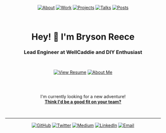 <span align="center">

  [![About](https://img.shields.io/badge/-about-inactive)](https://bryson.cc/about)
  [![Work](https://img.shields.io/badge/-work-inactive)](https://bryson.cc/work)
  [![Projects](https://img.shields.io/badge/-projects-inactive)](https://bryson.cc/projects)
  [![Talks](https://img.shields.io/badge/-talks-inactive)](https://bryson.cc/talks)
  [![Posts](https://img.shields.io/badge/-posts-inactive)](https://bryson.cc/posts)

  <br>

  # Hey! 👋 I'm Bryson Reece
  ### Lead Engineer at WellCaddie and DIY Enthusiast

  <br>

  [![View Resume](https://img.shields.io/badge/-View%20Resume-red)](https://github.com/brysonreece/bryson.cc/blob/master/resources/files/bryson-reece-resume.pdf)
  [![About Me](https://img.shields.io/badge/-About%20Me-blue)](https://github.com/brysonreece/bryson.cc/blob/master/resources/content/about.md)

  <br>
  <br>

  I'm currently looking for a new adventure!<br>
  <strong><a href="mailto:hey@bryson.cc?subject=Let's build something great together!">Think I'd be a good fit on your team?</a></strong>

  <br>

  ----

  [![GitHub](https://img.shields.io/badge/-GitHub-inactive)](https://github.com/brysonreece)
  [![Twitter](https://img.shields.io/badge/-Twitter-inactive)](https://twitter.com/brysonio)
  [![Medium](https://img.shields.io/badge/-Medium-inactive)](https://medium.com/@brysonreece)
  [![LinkedIn](https://img.shields.io/badge/-LinkedIn-inactive)](https://www.linkedin.com/in/brysonreece/)
  [![Email](https://img.shields.io/badge/-Email-inactive)](mailto:hey@bryson.cc)

</span>
